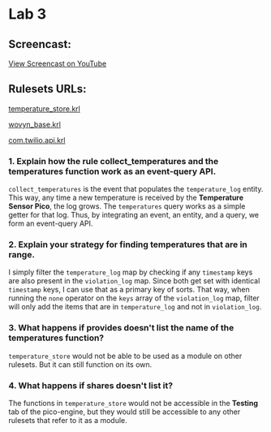# Lab 3

## Screencast:

[View Screencast on YouTube](https://youtu.be/wTXrZkjJT8A)

## Rulesets URLs:

[temperature_store.krl](https://raw.githubusercontent.com/rogvc/cs462/master/lab4/rulesets/temperature_store.krl)

[wovyn_base.krl](https://raw.githubusercontent.com/rogvc/cs462/master/lab3/rulesets/wovyn_base.krl)

[com.twilio.api.krl](https://raw.githubusercontent.com/rogvc/cs462/master/lab2/rulesets/modules/com.twilio.api.krl)

### 1. Explain how the rule collect_temperatures and the temperatures function work as an event-query API.
`collect_temperatures` is the event that populates the `temperature_log` entity. This way, any time a new temperature is received by the **Temperature Sensor Pico**, the log grows. The `temperatures` query works as a simple getter for that log. Thus, by integrating an event, an entity, and a query, we form an event-query API.

### 2. Explain your strategy for finding temperatures that are in range.
I simply filter the `temperature_log` map by checking if any `timestamp` keys are also present in the `violation_log` map. Since both get set with identical `timestamp` keys, I can use that as a primary key of sorts. That way, when running the `none` operator on the `keys` array of the `violation_log` map, filter will only add the items that are in `temperature_log` and not in `violation_log`.

### 3. What happens if provides doesn't list the name of the temperatures function?
`temperature_store` would not be able to be used as a module on other rulesets. But it can still function on its own.

### 4. What happens if shares doesn't list it?
The functions in `temperature_store` would not be accessible in the **Testing** tab of the pico-engine, but they would still be accessible to any other rulesets that refer to it as a module. 
